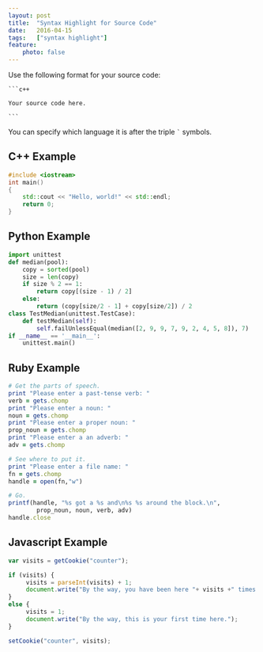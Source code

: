 ```yaml
---
layout: post
title:  "Syntax Highlight for Source Code"
date:   2016-04-15
tags:   ["syntax highlight"]
feature:
    photo: false
---
```


Use the following format for your source code:

    ```c++
    
    Your source code here.
    
    ```

You can specify which language it is after the triple <code>`</code> symbols.

## C++ Example

```c++
#include <iostream>
int main()
{
    std::cout << "Hello, world!" << std::endl;
    return 0;
}
```

## Python Example

```python
import unittest
def median(pool):
    copy = sorted(pool)
    size = len(copy)
    if size % 2 == 1:
        return copy[(size - 1) / 2]
    else:
        return (copy[size/2 - 1] + copy[size/2]) / 2
class TestMedian(unittest.TestCase):
    def testMedian(self):
        self.failUnlessEqual(median([2, 9, 9, 7, 9, 2, 4, 5, 8]), 7)
if __name__ == '__main__':
    unittest.main()
```

## Ruby Example

```ruby
# Get the parts of speech.
print "Please enter a past-tense verb: "
verb = gets.chomp
print "Please enter a noun: "
noun = gets.chomp
print "Please enter a proper noun: "
prop_noun = gets.chomp
print "Please enter a an adverb: "
adv = gets.chomp

# See where to put it.
print "Please enter a file name: "
fn = gets.chomp
handle = open(fn,"w")

# Go.
printf(handle, "%s got a %s and\n%s %s around the block.\n",
        prop_noun, noun, verb, adv)
handle.close
```

## Javascript Example

```javascript
var visits = getCookie("counter");

if (visits) {
     visits = parseInt(visits) + 1;
     document.write("By the way, you have been here "+ visits +" times.");
}
else {
     visits = 1;
     document.write("By the way, this is your first time here.");
}

setCookie("counter", visits);
```

